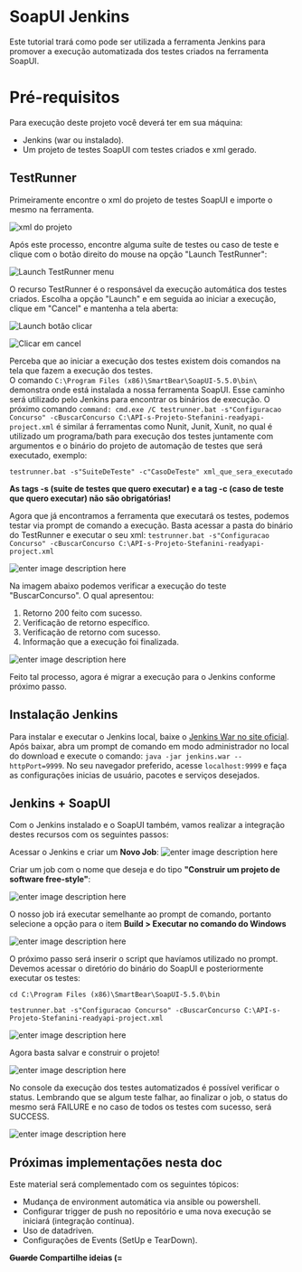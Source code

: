 # SoapUI Jenkins

Este tutorial trará como pode ser utilizada a ferramenta Jenkins para promover a execução automatizada dos testes criados na ferramenta SoapUI.


# Pré-requisitos

Para execução deste projeto você deverá ter em sua máquina:

 - Jenkins (war ou instalado).
 - Um projeto de testes SoapUI com testes criados e xml gerado.

## TestRunner

Primeiramente encontre o xml do projeto de testes SoapUI e importe o mesmo na ferramenta.

![xml do projeto](https://i.imgur.com/klFl3nk.png)

Após este processo, encontre alguma suíte de testes ou caso de teste e clique com o botão direito do mouse na opção "Launch TestRunner":

![Launch TestRunner menu](https://i.imgur.com/Y3F2wIs.png)

O recurso TestRunner é o responsável da execução automática dos testes criados. Escolha a opção "Launch" e em seguida ao iniciar a execução, clique em "Cancel" e mantenha a tela aberta:

![Launch botão clicar](https://i.imgur.com/E79kNzH.png)

![Clicar em cancel](https://i.imgur.com/zDUs2G9.png)

Perceba que ao iniciar a execução  dos testes existem dois comandos na tela que fazem a execução dos testes.  
O comando `C:\Program Files (x86)\SmartBear\SoapUI-5.5.0\bin\` demonstra onde está instalada a nossa ferramenta SoapUI. Esse caminho será utilizado pelo Jenkins para encontrar os binários de execução.
O próximo comando `command: cmd.exe /C testrunner.bat -s"Configuracao Concurso" -cBuscarConcurso C:\API-s-Projeto-Stefanini-readyapi-project.xml` é similar á ferramentas como Nunit, Junit, Xunit, no qual é utilizado um programa/bath para execução dos testes juntamente com argumentos e o binário do projeto de automação de testes que será executado, exemplo: 

    testrunner.bat -s"SuiteDeTeste" -c"CasoDeTeste" xml_que_sera_executado

**As tags -s (suite de testes que quero executar) e a tag -c (caso de teste que quero executar) não são obrigatórias!** 

Agora que já encontramos a ferramenta que executará os testes, podemos testar via prompt de comando a execução. Basta acessar a pasta do binário do TestRunner e executar o seu xml: `testrunner.bat -s"Configuracao Concurso" -cBuscarConcurso C:\API-s-Projeto-Stefanini-readyapi-project.xml`

![enter image description here](https://i.imgur.com/ge1YpEz.png)

Na imagem abaixo podemos verificar a execução do teste "BuscarConcurso". O qual apresentou:
 1. Retorno 200 feito com sucesso.
 2. Verificação de retorno específico.
 3. Verificação de retorno com sucesso.
 4. Informação que a execução foi finalizada.

![enter image description here](https://i.imgur.com/gQYUAwb.png)

Feito tal processo, agora é migrar a execução para o Jenkins conforme próximo passo.


## Instalação Jenkins

Para instalar e executar o Jenkins local, baixe o [Jenkins War no site oficial](http://mirrors.jenkins.io/war-stable/latest/jenkins.war).
Após baixar, abra um prompt de comando em modo administrador no local do download e execute o comando: `java -jar jenkins.war --httpPort=9999`. No seu navegador preferido, acesse `localhost:9999` e faça as configurações inicias de usuário, pacotes e serviços desejados.


## Jenkins + SoapUI

Com o Jenkins instalado e o SoapUI também, vamos realizar a integração destes recursos com os seguintes passos:

Acessar o Jenkins e criar um **Novo Job**:
![enter image description here](https://i.imgur.com/F9P0frX.png)


Criar um job com o nome que deseja e do tipo **"Construir um projeto de software free-style"**:

![enter image description here](https://i.imgur.com/jKqC2hJ.png)

O nosso job irá executar semelhante ao prompt de comando, portanto selecione a opção para o item **Build > Executar no comando do Windows**

![enter image description here](https://i.imgur.com/Vq3QKyC.png)

O próximo passo será inserir o script que havíamos utilizado no prompt. Devemos acessar o diretório do binário do SoapUI e posteriormente executar os testes:

    cd C:\Program Files (x86)\SmartBear\SoapUI-5.5.0\bin

    testrunner.bat -s"Configuracao Concurso" -cBuscarConcurso C:\API-s-Projeto-Stefanini-readyapi-project.xml

![enter image description here](https://i.imgur.com/jbsSQ9v.png)

Agora basta salvar e construir o projeto! 

![enter image description here](https://i.imgur.com/4wr1i1p.png)

No console da execução dos testes automatizados é possível verificar o status. 
Lembrando que se algum teste falhar, ao finalizar o job, o status do mesmo será FAILURE e no caso de todos os testes com sucesso, será SUCCESS.

![enter image description here](https://i.imgur.com/DxBBfgQ.png)

## Próximas implementações nesta doc

Este material será complementado com os seguintes tópicos:

 - Mudança de environment automática via ansible ou powershell.
 - Configurar trigger de push no repositório e uma nova execução se iniciará (integração contínua).
 - Uso de datadriven.
 - Configurações de Events (SetUp e TearDown).


**~~Guarde~~ Compartilhe ideias (=**
